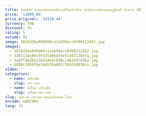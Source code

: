 ```yaml
---
title: ถังแช่เท้า อ่างอาบน้ําอเนกประสงค์ในครัวเรือน อ่างทําความร้อนอุณหภูมิคงที่ อ่างนวด X6
price: '13889.86'
price_original: '14319.44'
currency: THB
discount: 3%
rating: 5
volume: 91
image: S026d2be046084ca2ab99eccbf06512d5Z.jpg
images:
  - S026d2be046084ca2ab99eccbf06512d5Z.jpg
  - S36713ac0dc9f475d9bdf4e514471304fq.jpg
  - Sabff4bd8121b434eacb90c1461b974dbu.jpg
  - S886c1959f8e14a5f8a081776163d020cx.jpg
video: ''
categories:
  - name: เครื่องมือ
    slug: เคร-องม
  - name: อะไหล่ เครื่องมือ
    slug: อะไหล-เคร-องม
slug: งแช-เท-างอาบน-าอเนกประสงค-ในคร
encode: oB0CHkk
lang: th
---
```

  